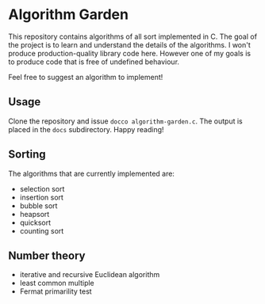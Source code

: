 Algorithm Garden
================

This repository contains algorithms of all sort implemented in C. The goal of
the project is to learn and understand the details of the algorithms. I won't
produce production-quality library code here. However one of my goals is to
produce code that is free of undefined behaviour.

Feel free to suggest an algorithm to implement!

Usage
-----

Clone the repository and issue `docco algorithm-garden.c`. The output is placed
in the `docs` subdirectory. Happy reading!

Sorting
-------

The algorithms that are currently implemented are:

  * selection sort
  * insertion sort
  * bubble sort
  * heapsort
  * quicksort
  * counting sort

Number theory
-------------

  * iterative and recursive Euclidean algorithm
  * least common multiple
  * Fermat primarility test

